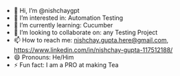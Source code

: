 - 👋 Hi, I’m @nishchaygpt
- 👀 I’m interested in: Automation Testing
- 🌱 I’m currently learning: Cucumber
- 💞️ I’m looking to collaborate on: any Testing Project
- 📫 How to reach me: nishchay.gupta.here@gmail.com, https://www.linkedin.com/in/nishchay-gupta-117512188/
- 😄 Pronouns: He/Him
- ⚡ Fun fact: I am a PRO at making Tea

<!---
nishchaygpt/nishchaygpt is a ✨ special ✨ repository because its `README.md` (this file) appears on your GitHub profile.
You can click the Preview link to take a look at your changes.
--->
